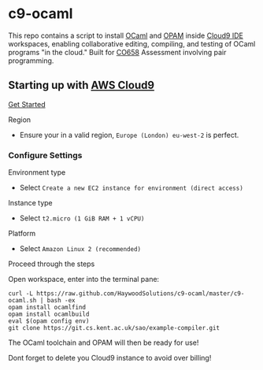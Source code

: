 c9-ocaml
========

This repo contains a script to install [OCaml](http://ocaml.org/) and [OPAM](http://opam.ocamlpro.com/) inside [Cloud9 IDE](https://c9.io/) workspaces, enabling collaborative editing, compiling, and testing of OCaml programs "in the cloud." Built for [CO658](https://www.kent.ac.uk/courses/modules/module/CO658) Assessment involving pair programming.

## Starting up with [AWS Cloud9](https://aws.amazon.com/cloud9/)

[Get Started](https://console.aws.amazon.com/cloud9/home/product)

Region
- Ensure your in a valid region, `Europe (London) eu-west-2` is perfect.

### Configure Settings

Environment type
- Select `Create a new EC2 instance for environment (direct access)`

Instance type
- Select `t2.micro (1 GiB RAM + 1 vCPU)`

Platform
- Select `Amazon Linux 2 (recommended)`

Proceed through the steps

Open workspace, enter into the terminal pane:

````
curl -L https://raw.github.com/HaywoodSolutions/c9-ocaml/master/c9-ocaml.sh | bash -ex
opam install ocamlfind
opam install ocamlbuild
eval $(opam config env)
git clone https://git.cs.kent.ac.uk/sao/example-compiler.git
````

The OCaml toolchain and OPAM will then be ready for use!

Dont forget to delete you Cloud9 instance to avoid over billing!